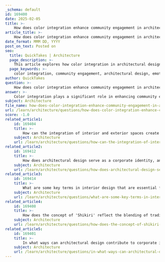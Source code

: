 ```yaml
---
_schema: default
id: 169400
date: 2025-02-05
title: >-
    How does color integration enhance community engagement in architectural design?
article_title: >-
    How does color integration enhance community engagement in architectural design?
date_format: MMM DD, YYYY
post_on_text: Posted on
seo:
  title: QuickTakes | Architecture
  page_description: >-
    This article explores how color integration in architectural design enhances community engagement by fostering emotional connections, establishing a recognizable identity, encouraging social interaction, integrating with nature, and positively impacting urban landscapes.
  page_keywords: >-
    color integration, community engagement, architectural design, emotional connection, identity, recognition, social interaction, integration with nature, urban landscape, vibrant spaces
author: QuickTakes
question: >-
    How does color integration enhance community engagement in architectural design?
answer: >-
    Color integration plays a significant role in enhancing community engagement in architectural design by influencing perceptions, emotions, and interactions within a space. Here are several ways in which color integration contributes to this engagement:\n\n1. **Emotional Connection**: Colors evoke specific emotions and can create a welcoming atmosphere. For instance, bright and vibrant colors can instill feelings of joy and excitement, encouraging people to spend more time in a space. Emmanuel Moureaux's design for the Sugamo Shinkin Bank, with its "rainbow shower" concept, exemplifies this by using colorful elements to create a lively environment that invites community members to linger and interact.\n\n2. **Identity and Recognition**: The use of distinctive colors can help establish a recognizable identity for a building, making it a landmark within the community. This recognition fosters a sense of belonging and pride among local residents. The facade of the Sugamo Shinkin Bank is designed to blend with the community while standing out as a vibrant landmark, enhancing its visibility and connection to the urban landscape.\n\n3. **Encouraging Interaction**: Color can be used strategically to guide movement and interaction within a space. By dividing areas with different colors, designers can create zones that encourage socialization and engagement. Moureaux's philosophy of "dividing space with color" not only enhances the aesthetic appeal but also promotes interaction among users, making the space more inviting.\n\n4. **Integration with Nature**: The integration of color in architectural design can also enhance the relationship between indoor and outdoor spaces. By using colors that reflect the natural environment, architects can create a seamless transition that encourages people to engage with both the building and its surroundings. The Sugamo Shinkin Bank's design incorporates indoor and outdoor spaces, enhancing customer engagement through a vibrant and cohesive experience.\n\n5. **Community Impact**: Colorful architectural designs can contribute positively to the urban landscape, bringing joy and vibrancy to the area. This not only enhances the aesthetic quality of the environment but also fosters a sense of community pride and ownership. The design theme of creating a bank where people want to stay longer reflects a commitment to enhancing community engagement through thoughtful color integration.\n\nIn summary, color integration in architectural design enhances community engagement by fostering emotional connections, establishing identity, encouraging interaction, integrating with nature, and positively impacting the urban landscape. These elements work together to create inviting and vibrant spaces that resonate with the community, ultimately transforming the way individuals experience their environment.
subject: Architecture
file_name: how-does-color-integration-enhance-community-engagement-in-architectural-design.md
url: /learn/architecture/questions/how-does-color-integration-enhance-community-engagement-in-architectural-design
score: -1.0
related_article1:
    id: 169404
    title: >-
        How can the integration of interior and exterior spaces create depth and layers in architectural design?
    subject: Architecture
    url: /learn/architecture/questions/how-can-the-integration-of-interior-and-exterior-spaces-create-depth-and-layers-in-architectural-design
related_article2:
    id: 169412
    title: >-
        How does architectural design serve as a corporate identity, and what are some successful examples?
    subject: Architecture
    url: /learn/architecture/questions/how-does-architectural-design-serve-as-a-corporate-identity-and-what-are-some-successful-examples
related_article3:
    id: 169414
    title: >-
        What are some key terms in interior design that are essential for understanding design concepts?
    subject: Architecture
    url: /learn/architecture/questions/what-are-some-key-terms-in-interior-design-that-are-essential-for-understanding-design-concepts
related_article4:
    id: 169408
    title: >-
        How does the concept of 'Shikiri' reflect the blending of traditional and modern elements in Japanese design?
    subject: Architecture
    url: /learn/architecture/questions/how-does-the-concept-of-shikiri-reflect-the-blending-of-traditional-and-modern-elements-in-japanese-design
related_article5:
    id: 169401
    title: >-
        In what ways can architectural design contribute to corporate identity and branding?
    subject: Architecture
    url: /learn/architecture/questions/in-what-ways-can-architectural-design-contribute-to-corporate-identity-and-branding
---
```


&nbsp;